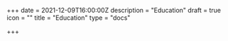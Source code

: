 +++
date = 2021-12-09T16:00:00Z
description = "Education"
draft = true
icon = ""
title = "Education"
type = "docs"

+++
